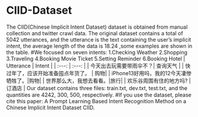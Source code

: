 # CIID-Dataset
The CIID(Chinese Implicit Intent Dataset) dataset is obtained from manual collection and twitter crawl data. The original dataset contains a total of 5042 utterances, and the utterance is the text containing the user’s implicit intent, the average length of the data is 18.24 ,some examples are shown in the table.
#We focused on seven intents:
1.Checking Weather
2.Shopping 
3.Traveling
4.Booking Movie Ticket
5.Setting Reminder
6.Booking Hotel
| Utterance | Intent |
| :---: | :---: |
| 今天出去玩需要带雨伞不？| 查询天气 |
| 快过年了，应该开始准备囤点年货了。 | 购物|
| iPhone13好用吗，我的12今天凄惨牺牲了。|购物|
| 世界那么大，我想去看看。|旅行|
| 欢乐谷周围有住的地方吗? | 订酒店 |
Our dataset contains three files: train.txt, dev.txt, test.txt, and the quantities are 4242, 300, 500, respectively. 
#If you use the dataset, please cite this paper: A Prompt Learning Based Intent Recognition Method on a Chinese Implicit Intent Dataset CIID. 
